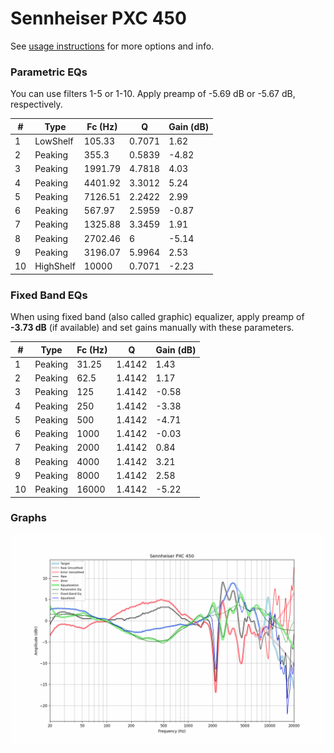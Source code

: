 # Sennheiser PXC 450
See [usage instructions](https://github.com/jaakkopasanen/AutoEq#usage) for more options and info.

### Parametric EQs
You can use filters 1-5 or 1-10. Apply preamp of -5.69 dB or -5.67 dB, respectively.

|   # | Type      |   Fc (Hz) |      Q |   Gain (dB) |
|-----|-----------|-----------|--------|-------------|
|   1 | LowShelf  |    105.33 | 0.7071 |        1.62 |
|   2 | Peaking   |    355.3  | 0.5839 |       -4.82 |
|   3 | Peaking   |   1991.79 | 4.7818 |        4.03 |
|   4 | Peaking   |   4401.92 | 3.3012 |        5.24 |
|   5 | Peaking   |   7126.51 | 2.2422 |        2.99 |
|   6 | Peaking   |    567.97 | 2.5959 |       -0.87 |
|   7 | Peaking   |   1325.88 | 3.3459 |        1.91 |
|   8 | Peaking   |   2702.46 | 6      |       -5.14 |
|   9 | Peaking   |   3196.07 | 5.9964 |        2.53 |
|  10 | HighShelf |  10000    | 0.7071 |       -2.23 |

### Fixed Band EQs
When using fixed band (also called graphic) equalizer, apply preamp of **-3.73 dB** (if available) and set gains manually with these parameters.

|   # | Type    |   Fc (Hz) |      Q |   Gain (dB) |
|-----|---------|-----------|--------|-------------|
|   1 | Peaking |     31.25 | 1.4142 |        1.43 |
|   2 | Peaking |     62.5  | 1.4142 |        1.17 |
|   3 | Peaking |    125    | 1.4142 |       -0.58 |
|   4 | Peaking |    250    | 1.4142 |       -3.38 |
|   5 | Peaking |    500    | 1.4142 |       -4.71 |
|   6 | Peaking |   1000    | 1.4142 |       -0.03 |
|   7 | Peaking |   2000    | 1.4142 |        0.84 |
|   8 | Peaking |   4000    | 1.4142 |        3.21 |
|   9 | Peaking |   8000    | 1.4142 |        2.58 |
|  10 | Peaking |  16000    | 1.4142 |       -5.22 |

### Graphs
![](./Sennheiser%20PXC%20450.png)
